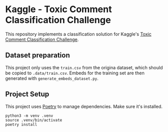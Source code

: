 # Kaggle - Toxic Comment Classification Challenge

This repository implements a classification solution for Kaggle's [Toxic Comment Classification Challenge][1].

## Dataset preparation

This project only uses the `train.csv` from the origina dataset, which should be copied to `.data/train.csv`.
Embeds for the training set are then generated with `generate_embeds_dataset.py`.

## Project Setup
This project uses [Poetry][2] to manage dependencies. Make sure it's installed.

```shell
python3 -m venv .venv
source .venv/bin/activate
poetry install
```

[1]: https://www.kaggle.com/competitions/jigsaw-toxic-comment-classification-challenge/
[2]: https://python-poetry.org/